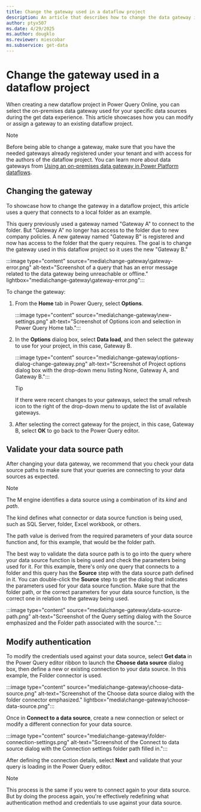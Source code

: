 ```yaml
---
title: Change the gateway used in a dataflow project
description: An article that describes how to change the data gateway in Power Query Online dataflow projects.
author: ptyx507
ms.date: 4/29/2025
ms.author: dougklo
ms.reviewer: miescobar
ms.subservice: get-data
---
```


# Change the gateway used in a dataflow project

When creating a new dataflow project in Power Query Online, you can select the on-premises data gateway used for your specific data sources during the get data experience. This article showcases how you can modify or assign a gateway to an existing dataflow project.

> [!NOTE]
>Before being able to change a gateway, make sure that you have the needed gateways already registered under your tenant and with access for the authors of the dataflow project. You can learn more about data gateways from [Using an on-premises data gateway in Power Platform dataflows](dataflows/using-dataflows-with-on-premises-data.md).

## Changing the gateway

To showcase how to change the gateway in a dataflow project, this article uses a query that connects to a local folder as an example.

This query previously used a gateway named "Gateway A" to connect to the folder. But "Gateway A" no longer has access to the folder due to new company policies. A new gateway named "Gateway B" is registered and now has access to the folder that the query requires. The goal is to change the gateway used in this dataflow project so it uses the new "Gateway B."

:::image type="content" source="media\change-gateway\gateway-error.png" alt-text="Screenshot of a query that has an error message related to the data gateway being unreachable or offline." lightbox="media\change-gateway\gateway-error.png":::

To change the gateway:

1. From the **Home** tab in Power Query, select **Options**.

   :::image type="content" source="media\change-gateway\new-settings.png" alt-text="Screenshot of Options icon and selection in Power Query Home tab.":::

2. In the **Options** dialog box, select **Data load**, and then select the gateway to use for your project, in this case, Gateway B.

   :::image type="content" source="media\change-gateway\options-dialog-change-gateway.png" alt-text="Screenshot of Project options dialog box with the drop-down menu listing None, Gateway A, and Gateway B.":::

   > [!TIP]
   >If there were recent changes to your gateways, select the small refresh icon to the right of the drop-down menu to update the list of available gateways.

3. After selecting the correct gateway for the project, in this case, Gateway B, select **OK** to go back to the Power Query editor.

## Validate your data source path

After changing your data gateway, we recommend that you check your data source paths to make sure that your queries are connecting to your data sources as expected.

> [!NOTE]
>The M engine identifies a data source using a combination of its *kind* and *path*.
>
>The kind defines what connector or data source function is being used, such as SQL Server, folder, Excel workbook, or others.
>
>The path value is derived from the required parameters of your data source function and, for this example, that would be the folder path.

The best way to validate the data source path is to go into the query where your data source function is being used and check the parameters being used for it. For this example, there's only one query that connects to a folder and this query has the **Source** step with the data source path defined in it. You can double-click the **Source** step to get the dialog that indicates the parameters used for your data source function. Make sure that the folder path, or the correct parameters for your data source function, is the correct one in relation to the gateway being used.

:::image type="content" source="media\change-gateway\data-source-path.png" alt-text="Screenshot of the Query setting dialog with the Source emphasized and the Folder path associated with the source.":::

## Modify authentication

To modify the credentials used against your data source, select **Get data** in the Power Query editor ribbon to launch the **Choose data source** dialog box, then define a new or existing connection to your data source. In this example, the Folder connector is used.

:::image type="content" source="media\change-gateway\choose-data-source.png" alt-text="Screenshot of the Choose data source dialog with the folder connector emphasized." lightbox="media\change-gateway\choose-data-source.png":::

Once in **Connect to a data source**, create a new connection or select or modify a different connection for your data source.

:::image type="content" source="media\change-gateway\folder-connection-settings.png" alt-text="Screenshot of the Connect to data source dialog with the Connection settings folder path filled in.":::

After defining the connection details, select **Next** and validate that your query is loading in the Power Query editor.

> [!NOTE]
>This process is the same if you were to connect again to your data source. But by doing the process again, you're effectively redefining what authentication method and credentials to use against your data source.
